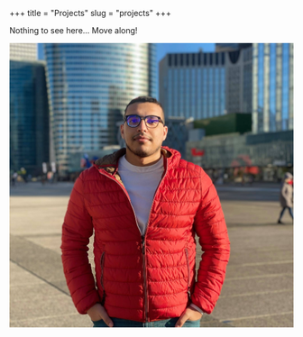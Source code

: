 +++
title = "Projects"
slug = "projects"
+++

Nothing to see here... Move along!

![png](/static/images/poto.jpg)
